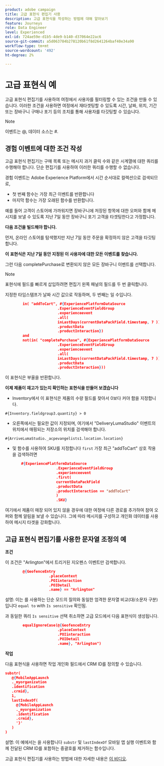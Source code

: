 ```yaml
---
product: adobe campaign
title: 고급 표현식 편집기 사용
description: 고급 표현식을 작성하는 방법에 대해 알아보기
feature: Journeys
role: Data Engineer
level: Experienced
exl-id: 724ae59e-d1b5-4de9-b140-d37064e22ac6
source-git-commit: a5d063784b278120b61f8d2641264baf40e34a90
workflow-type: tm+mt
source-wordcount: '492'
ht-degree: 2%

---
```


# 고급 표현식 예

고급 표현식 편집기를 사용하여 여정에서 사용자를 필터링할 수 있는 조건을 만들 수 있습니다. 이러한 조건을 사용하면 여정에서 재타겟팅할 수 있도록 시간, 날짜, 위치, 기간 또는 장바구니 구매나 포기 등의 조치를 통해 사용자를 타깃팅할 수 있습니다.

>[!NOTE]
>
>이벤트는 @, 데이터 소스는 #.

## 경험 이벤트에 대한 조건 작성

고급 표현식 편집기는 구매 목록 또는 메시지 과거 클릭 수와 같은 시계열에 대한 쿼리를 수행해야 합니다. 단순 편집기를 사용하여 이러한 쿼리를 수행할 수 없습니다.

경험 이벤트는 Adobe Experience Platform에서 시간 순서대로 컬렉션으로 검색되므로,

* 첫 번째 함수는 가장 최근 이벤트를 반환합니다
* 마지막 함수는 가장 오래된 함수를 반환합니다.

예를 들어 고객이 스토어에 가까워지면 장바구니에 저장된 항목에 대한 오퍼와 함께 메시지를 보낼 수 있도록 지난 7일 동안 장바구니 포기 고객을 타겟팅한다고 가정합니다.

**다음 조건을 빌드해야 합니다.**

먼저, 온라인 스토어를 탐색했지만 지난 7일 동안 주문을 확정하지 않은 고객을 타깃팅합니다.

<!--**This expression looks for a specified value in a string value:**

`In (“addToCart”, #{field reference from experience event})`-->

**이 표현식은 지난 7일 동안 지정된 이 사용자에 대한 모든 이벤트를 찾습니다.**

그런 다음 completePurchase로 변환되지 않은 모든 장바구니 이벤트를 선택합니다.

>[!NOTE]
>
>표현식에 필드를 빠르게 삽입하려면 편집기 왼쪽 패널의 필드를 두 번 클릭합니다.

지정한 타임스탬프가 날짜 시간 값으로 작동하며, 두 번째는 일 수입니다.

```json
        in( "addToCart", #{ExperiencePlatformDataSource
                        .ExperienceEventFieldGroup
                        .experienceevent
                        .all(
                        inLastDays(currentDataPackField.timestamp, 7 ))
                        .productData
                        .productInteraction})
        and
        not(in( "completePurchase", #{ExperiencePlatformDataSource
                        .ExperienceEventFieldGroup
                        .experienceevent
                        .all(
                        inLastDays(currentDataPackField.timestamp, 7 ))
                        .productData
                        .productInteraction}))
```

이 표현식은 부울을 반환합니다.

**이제 제품이 재고가 있는지 확인하는 표현식을 만들어 보겠습니다**

* Inventory에서 이 표현식은 제품의 수량 필드를 찾아서 0보다 커야 함을 지정합니다.

`#{Inventory.fieldgroup3.quantity} > 0`

* 오른쪽에서는 필요한 값이 지정되며, 여기에서 &quot;DeliveryLumaStudio&quot; 이벤트의 위치에서 매핑되는 저장소의 위치를 검색해야 합니다.

`#{ArriveLumaStudio._acpevangelists1.location.location}`

* 및 함수를 사용하여 SKU를 지정합니다 `first` 가장 최근 &quot;addToCart&quot; 상호 작용을 검색하려면

   ```json
       #{ExperiencePlatformDataSource
                       .ExperienceEventFieldGroup
                       .experienceevent
                       .first(
                       currentDataPackField
                       .productData
                       .productInteraction == "addToCart"
                       )
                       .SKU}
   ```

여기에서 제품이 매장 되어 있지 않을 경우에 대한 여정에 다른 경로를 추가하여 참여 오퍼와 함께 알림을 보낼 수 있습니다. 그에 따라 메시지를 구성하고 개인화 데이터를 사용하여 메시지 타겟을 강화합니다.

## 고급 표현식 편집기를 사용한 문자열 조정의 예

**조건**

이 조건은 &quot;Arlington&quot;에서 트리거된 지오펜스 이벤트만 검색합니다.

```json
        @{GeofenceEntry
                    .placeContext
                    .POIinteraction
                    .POIDetail
                    .name} == "Arlington"
```

설명: 이는 를 사용하는 단순 모드의 질의와 동일한 엄격한 문자열 비교(대/소문자 구분)입니다 `equal to` with `Is sensitive` 확인됨.

과 동일한 쿼리 `Is sensitive` 선택 취소하면 고급 모드에서 다음 표현식이 생성됩니다.

```json
        equalIgnoreCase(@{GeofenceEntry
                        .placeContext
                        .POIinteraction
                        .POIDetail
                        .name}, "Arlington")
```

**작업**

다음 표현식을 사용하면 작업 개인화 필드에서 CRM ID를 정의할 수 있습니다.

```json
substr(
   @{MobileAppLaunch
   ._myorganization
   .identification
   .crmid},
   1, 
   lastIndexOf(
     @{MobileAppLaunch
     ._myorganization
     .identification
     .crmid},
     '}'
   )
)
```

설명: 이 예에서는 을 사용합니다 `substr` 및 `lastIndexOf` 모바일 앱 실행 이벤트와 함께 전달된 CRM ID를 포함하는 중괄호를 제거하는 함수입니다.

고급 표현식 편집기를 사용하는 방법에 대한 자세한 내용은 [이 비디오](https://experienceleague.adobe.com/docs/platform-learn/tutorials/journey-orchestration/create-a-journey.html).
